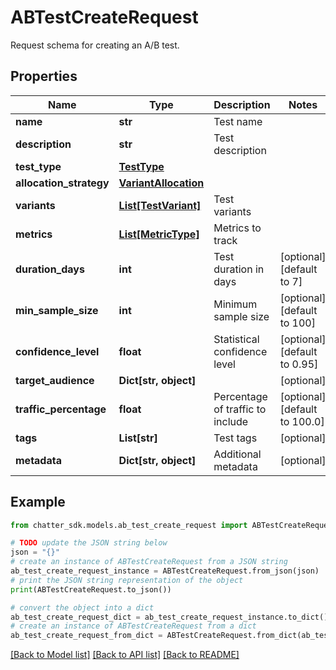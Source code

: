 # ABTestCreateRequest

Request schema for creating an A/B test.

## Properties

Name | Type | Description | Notes
------------ | ------------- | ------------- | -------------
**name** | **str** | Test name | 
**description** | **str** | Test description | 
**test_type** | [**TestType**](TestType.md) |  | 
**allocation_strategy** | [**VariantAllocation**](VariantAllocation.md) |  | 
**variants** | [**List[TestVariant]**](TestVariant.md) | Test variants | 
**metrics** | [**List[MetricType]**](MetricType.md) | Metrics to track | 
**duration_days** | **int** | Test duration in days | [optional] [default to 7]
**min_sample_size** | **int** | Minimum sample size | [optional] [default to 100]
**confidence_level** | **float** | Statistical confidence level | [optional] [default to 0.95]
**target_audience** | **Dict[str, object]** |  | [optional] 
**traffic_percentage** | **float** | Percentage of traffic to include | [optional] [default to 100.0]
**tags** | **List[str]** | Test tags | [optional] 
**metadata** | **Dict[str, object]** | Additional metadata | [optional] 

## Example

```python
from chatter_sdk.models.ab_test_create_request import ABTestCreateRequest

# TODO update the JSON string below
json = "{}"
# create an instance of ABTestCreateRequest from a JSON string
ab_test_create_request_instance = ABTestCreateRequest.from_json(json)
# print the JSON string representation of the object
print(ABTestCreateRequest.to_json())

# convert the object into a dict
ab_test_create_request_dict = ab_test_create_request_instance.to_dict()
# create an instance of ABTestCreateRequest from a dict
ab_test_create_request_from_dict = ABTestCreateRequest.from_dict(ab_test_create_request_dict)
```
[[Back to Model list]](../README.md#documentation-for-models) [[Back to API list]](../README.md#documentation-for-api-endpoints) [[Back to README]](../README.md)


